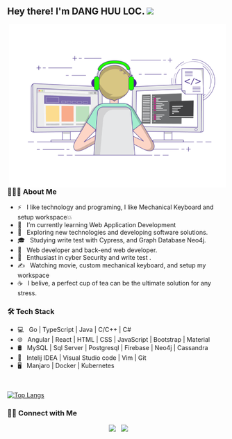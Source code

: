 <h2> Hey there! I'm DANG HUU LOC. <img src="https://github.com/souvikguria98/souvikguria98/blob/master/Hi.gif" width="25"></h2>
<img align="right" alt="GIF" src="https://raw.githubusercontent.com/devSouvik/devSouvik/master/gif3.gif" width="500"/>

<h3> 👨🏻‍💻 About Me </h3>

- ⚡ &nbsp; I like technology and programing, I like Mechanical Keyboard and setup workspace💥
- 🔭 &nbsp; I’m currently learning Web Application Development
- 🤔 &nbsp; Exploring new technologies and developing software solutions.
- 🎓 &nbsp; Studying write test with Cypress, and Graph Database Neo4j.
- 💼 &nbsp; Web developer and back-end web developer.
- 🌱 &nbsp; Enthusiast in cyber Security and write test .
- ✍️ &nbsp; Watching movie, custom mechanical keyboard, and setup my workspace
- ☕ &nbsp; I belive, a perfect cup of tea can be the ultimate solution for any stress. 

<h3>🛠 Tech Stack</h3>

- 💻 &nbsp; Go | TypeScript | Java | C/C++ | C#
- 🌐 &nbsp; Angular | React | HTML | CSS | JavaScript | Bootstrap | Material
- 🛢 &nbsp; MySQL | Sql Server | Postgresql | Firebase | Neo4j | Cassandra 
- 🔧 &nbsp; Intelij IDEA | Visual Studio code | Vim | Git
- 🖥 &nbsp; Manjaro | Docker | Kubernetes

</br>

[![Top Langs](https://github-readme-stats.vercel.app/api/top-langs/?username=bugcher&layout=compact&text_color=daf7dc&bg_color=151515)](https://github.com/bugcher)


<h3> 🤝🏻 Connect with Me </h3>

<p align="center">
&nbsp; <a href="https://www.facebook.com/loc.yen.512/" target="_blank" rel="noopener noreferrer"><img src="https://img.icons8.com/plasticine/100/000000/facebook.png" width="50" /></a>  
&nbsp; <a href="mailto:dhuuloc8818@gmail.com" target="_blank" rel="noopener noreferrer"><img src="https://img.icons8.com/plasticine/100/000000/gmail.png"  width="50" /></a>
</p>
